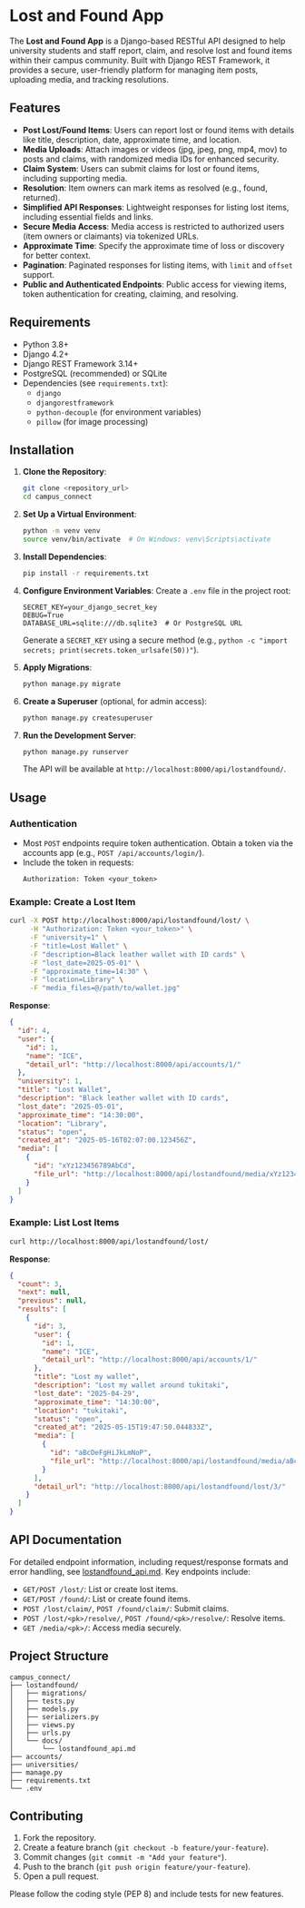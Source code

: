 # Lost and Found App

The **Lost and Found App** is a Django-based RESTful API designed to help university students and staff report, claim, and resolve lost and found items within their campus community. Built with Django REST Framework, it provides a secure, user-friendly platform for managing item posts, uploading media, and tracking resolutions.

## Features
- **Post Lost/Found Items**: Users can report lost or found items with details like title, description, date, approximate time, and location.
- **Media Uploads**: Attach images or videos (jpg, jpeg, png, mp4, mov) to posts and claims, with randomized media IDs for enhanced security.
- **Claim System**: Users can submit claims for lost or found items, including supporting media.
- **Resolution**: Item owners can mark items as resolved (e.g., found, returned).
- **Simplified API Responses**: Lightweight responses for listing lost items, including essential fields and links.
- **Secure Media Access**: Media access is restricted to authorized users (item owners or claimants) via tokenized URLs.
- **Approximate Time**: Specify the approximate time of loss or discovery for better context.
- **Pagination**: Paginated responses for listing items, with `limit` and `offset` support.
- **Public and Authenticated Endpoints**: Public access for viewing items, token authentication for creating, claiming, and resolving.

## Requirements
- Python 3.8+
- Django 4.2+
- Django REST Framework 3.14+
- PostgreSQL (recommended) or SQLite
- Dependencies (see `requirements.txt`):
  - `django`
  - `djangorestframework`
  - `python-decouple` (for environment variables)
  - `pillow` (for image processing)

## Installation

1. **Clone the Repository**:
   ```bash
   git clone <repository_url>
   cd campus_connect
   ```

2. **Set Up a Virtual Environment**:
   ```bash
   python -m venv venv
   source venv/bin/activate  # On Windows: venv\Scripts\activate
   ```

3. **Install Dependencies**:
   ```bash
   pip install -r requirements.txt
   ```

4. **Configure Environment Variables**:
   Create a `.env` file in the project root:
   ```env
   SECRET_KEY=your_django_secret_key
   DEBUG=True
   DATABASE_URL=sqlite:///db.sqlite3  # Or PostgreSQL URL
   ```
   Generate a `SECRET_KEY` using a secure method (e.g., `python -c "import secrets; print(secrets.token_urlsafe(50))"`).

5. **Apply Migrations**:
   ```bash
   python manage.py migrate
   ```

6. **Create a Superuser** (optional, for admin access):
   ```bash
   python manage.py createsuperuser
   ```

7. **Run the Development Server**:
   ```bash
   python manage.py runserver
   ```
   The API will be available at `http://localhost:8000/api/lostandfound/`.

## Usage

### Authentication
- Most `POST` endpoints require token authentication. Obtain a token via the accounts app (e.g., `POST /api/accounts/login/`).
- Include the token in requests:
  ```
  Authorization: Token <your_token>
  ```

### Example: Create a Lost Item
```bash
curl -X POST http://localhost:8000/api/lostandfound/lost/ \
     -H "Authorization: Token <your_token>" \
     -F "university=1" \
     -F "title=Lost Wallet" \
     -F "description=Black leather wallet with ID cards" \
     -F "lost_date=2025-05-01" \
     -F "approximate_time=14:30" \
     -F "location=Library" \
     -F "media_files=@/path/to/wallet.jpg"
```

**Response**:
```json
{
  "id": 4,
  "user": {
    "id": 1,
    "name": "ICE",
    "detail_url": "http://localhost:8000/api/accounts/1/"
  },
  "university": 1,
  "title": "Lost Wallet",
  "description": "Black leather wallet with ID cards",
  "lost_date": "2025-05-01",
  "approximate_time": "14:30:00",
  "location": "Library",
  "status": "open",
  "created_at": "2025-05-16T02:07:00.123456Z",
  "media": [
    {
      "id": "xYz123456789AbCd",
      "file_url": "http://localhost:8000/api/lostandfound/media/xYz123456789AbCd/"
    }
  ]
}
```

### Example: List Lost Items
```bash
curl http://localhost:8000/api/lostandfound/lost/
```

**Response**:
```json
{
  "count": 3,
  "next": null,
  "previous": null,
  "results": [
    {
      "id": 3,
      "user": {
        "id": 1,
        "name": "ICE",
        "detail_url": "http://localhost:8000/api/accounts/1/"
      },
      "title": "Lost my wallet",
      "description": "Lost my wallet around tukitaki",
      "lost_date": "2025-04-29",
      "approximate_time": "14:30:00",
      "location": "tukitaki",
      "status": "open",
      "created_at": "2025-05-15T19:47:50.044833Z",
      "media": [
        {
          "id": "aBcDeFgHiJkLmNoP",
          "file_url": "http://localhost:8000/api/lostandfound/media/aBcDeFgHiJkLmNoP/"
        }
      ],
      "detail_url": "http://localhost:8000/api/lostandfound/lost/3/"
    }
  ]
}
```

## API Documentation
For detailed endpoint information, including request/response formats and error handling, see [lostandfound_api.md](lostandfound/docs/lostandfound_api.md). Key endpoints include:
- `GET/POST /lost/`: List or create lost items.
- `GET/POST /found/`: List or create found items.
- `POST /lost/claim/`, `POST /found/claim/`: Submit claims.
- `POST /lost/<pk>/resolve/`, `POST /found/<pk>/resolve/`: Resolve items.
- `GET /media/<pk>/`: Access media securely.

## Project Structure
```
campus_connect/
├── lostandfound/
│   ├── migrations/
│   ├── tests.py
│   ├── models.py
│   ├── serializers.py
│   ├── views.py
│   ├── urls.py
│   └── docs/
│       └── lostandfound_api.md
├── accounts/
├── universities/
├── manage.py
├── requirements.txt
└── .env
```

## Contributing
1. Fork the repository.
2. Create a feature branch (`git checkout -b feature/your-feature`).
3. Commit changes (`git commit -m "Add your feature"`).
4. Push to the branch (`git push origin feature/your-feature`).
5. Open a pull request.

Please follow the coding style (PEP 8) and include tests for new features.